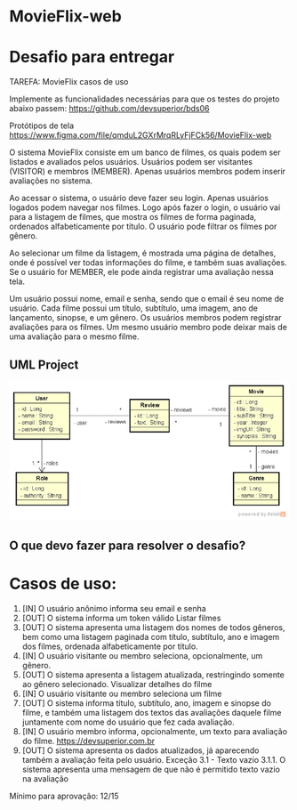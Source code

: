 # MovieFlix-web
# Desafio para entregar
TAREFA: MovieFlix casos de uso

Implemente as funcionalidades necessárias para que os testes do projeto abaixo passem:
https://github.com/devsuperior/bds06

Protótipos de tela
https://www.figma.com/file/qmduL2GXrMrqRLyFjFCk56/MovieFlix-web

O sistema MovieFlix consiste em um banco de filmes, os quais podem ser listados e avaliados pelos usuários. Usuários podem ser visitantes (VISITOR) e membros (MEMBER). Apenas usuários membros podem inserir avaliações no sistema.

Ao acessar o sistema, o usuário deve fazer seu login. Apenas usuários logados podem navegar nos filmes. Logo após fazer o login, o usuário vai para a listagem de filmes, que mostra os filmes de forma paginada, ordenados alfabeticamente por título. O usuário pode filtrar os filmes por gênero.

Ao selecionar um filme da listagem, é mostrada uma página de detalhes, onde é possível ver todas informações do filme, e também suas avaliações. Se o usuário for MEMBER, ele pode ainda registrar uma avaliação nessa tela.

Um usuário possui nome, email e senha, sendo que o email é seu nome de usuário. Cada filme possui um título, subtítulo, uma imagem, ano de lançamento, sinopse, e um gênero. Os usuários membros podem registrar avaliações para os filmes. Um mesmo usuário membro pode deixar mais de uma avaliação para o mesmo filme.


## UML Project
![UML 1](/images/uml-user-role-review-movie-genre.png)

##  O que devo fazer para resolver o desafio?

Casos de uso:
=================
<!--ts-->
1. [IN] O usuário anônimo informa seu email e senha
2. [OUT] O sistema informa um token válido
   Listar filmes
1. [OUT] O sistema apresenta uma listagem dos nomes de todos gêneros, bem como uma
   listagem paginada com título, subtítulo, ano e imagem dos filmes, ordenada
   alfabeticamente por título.
2. [IN] O usuário visitante ou membro seleciona, opcionalmente, um gênero.
3. [OUT] O sistema apresenta a listagem atualizada, restringindo somente ao gênero
   selecionado.
   Visualizar detalhes do filme
1. [IN] O usuário visitante ou membro seleciona um filme
2. [OUT] O sistema informa título, subtítulo, ano, imagem e sinopse do filme, e também
   uma listagem dos textos das avaliações daquele filme juntamente com nome do usuário
   que fez cada avaliação.
3. [IN] O usuário membro informa, opcionalmente, um texto para avaliação do filme.
   https://devsuperior.com.br
4. [OUT] O sistema apresenta os dados atualizados, já aparecendo também a avaliação
   feita pelo usuário.
   Exceção 3.1 - Texto vazio
   3.1.1. O sistema apresenta uma mensagem de que não é permitido texto vazio na
   avaliação
<!--te-->
Mínimo para aprovação: 12/15
